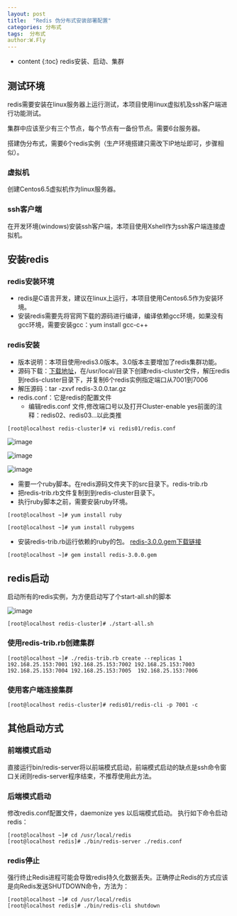 ```yaml
---
layout: post
title:  "Redis 伪分布式安装部署配置"
categories: 分布式
tags:  分布式
author:W.Fly
---
```

* content
{:toc}
redis安装、启动、集群

## 测试环境
redis需要安装在linux服务器上运行测试，本项目使用linux虚拟机及ssh客户端进行功能测试。

集群中应该至少有三个节点，每个节点有一备份节点。需要6台服务器。 

搭建伪分布式，需要6个redis实例（生产环境搭建只需改下IP地址即可，步骤相似）。

### 虚拟机
创建Centos6.5虚拟机作为linux服务器。

### ssh客户端
在开发环境(windows)安装ssh客户端，本项目使用Xshell作为ssh客户端连接虚拟机。

## 安装redis
### redis安装环境
- redis是C语言开发，建议在linux上运行，本项目使用Centos6.5作为安装环境。
- 安装redis需要先将官网下载的源码进行编译，编译依赖gcc环境，如果没有gcc环境，需要安装gcc：yum install gcc-c++

### redis安装
- 版本说明：本项目使用redis3.0版本。3.0版本主要增加了redis集群功能。
- 源码下载：[下载地址](http://pan.baidu.com/s/1kV2aZWz)，在/usr/local/目录下创建redis-cluster文件，解压redis到redis-cluster目录下，并复制6个redis实例指定端口从7001到7006
- 解压源码：tar -zxvf redis-3.0.0.tar.gz  
- redis.conf：它是redis的配置文件
    - 编辑redis.conf 文件,修改端口号以及打开Cluster-enable yes前面的注释：redis02、redis03…以此类推

```
[root@localhost redis-cluster]# vi redis01/redis.conf
```

![image](https://github.com/wangfei910/wangfei910.github.io/raw/master/_pic/Redis/1.png)

![image](https://github.com/wangfei910/wangfei910.github.io/raw/master/_pic/Redis/2.png)

![image](https://github.com/wangfei910/wangfei910.github.io/raw/master/_pic/Redis/3.png)

- 需要一个ruby脚本。在redis源码文件夹下的src目录下。redis-trib.rb 
- 把redis-trib.rb文件复制到到redis-cluster目录下。 
- 执行ruby脚本之前，需要安装ruby环境。

```
[root@localhost ~]# yum install ruby

[root@localhost ~]# yum install rubygems
```
- 安装redis-trib.rb运行依赖的ruby的包。 [redis-3.0.0.gem下载链接](https://download.csdn.net/download/jack85986370/9491462)

```
[root@localhost ~]# gem install redis-3.0.0.gem
```
## redis启动
启动所有的redis实例，为方便启动写了个start-all.sh的脚本

![image](https://github.com/wangfei910/wangfei910.github.io/raw/master/_pic/Redis/4.png)

```
[root@localhost redis-cluster]# ./start-all.sh 
```
### 使用redis-trib.rb创建集群

```
[root@localhost ~]# ./redis-trib.rb create --replicas 1 192.168.25.153:7001 192.168.25.153:7002 192.168.25.153:7003 192.168.25.153:7004 192.168.25.153:7005  192.168.25.153:7006
```
### 使用客户端连接集群

```
[root@localhost redis-cluster]# redis01/redis-cli -p 7001 -c
```

## 其他启动方式
### 前端模式启动
直接运行bin/redis-server将以前端模式启动，前端模式启动的缺点是ssh命令窗口关闭则redis-server程序结束，不推荐使用此方法。

### 后端模式启动
修改redis.conf配置文件，daemonize yes 以后端模式启动。
执行如下命令启动redis：

```
[root@localhost ~]# cd /usr/local/redis
[root@localhost redis]# ./bin/redis-server ./redis.conf
```

### redis停止
强行终止Redis进程可能会导致redis持久化数据丢失。正确停止Redis的方式应该是向Redis发送SHUTDOWN命令，方法为：

```
[root@localhost ~]# cd /usr/local/redis
[root@localhost redis]# ./bin/redis-cli shutdown
```
